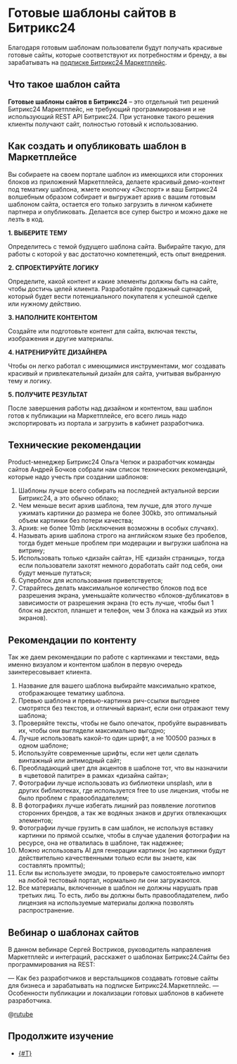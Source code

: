 # Готовые шаблоны сайтов в Битрикс24

Благодаря готовым шаблонам пользователи будут получать красивые готовые сайты, которые соответствуют их потребностям и бренду, а вы зарабатывать на [подписке Битрикс24 Маркетплейс](../monetization/subscription-details.md).

## Что такое шаблон сайта

**Готовые шаблоны сайтов в Битрикс24** – это отдельный тип решений Битрикс24 Маркетплейс, не требующий программирования и не использующий REST API Битрикс24. При установке такого решения клиенты получают сайт, полностью готовый к использованию.

## Как создать и опубликовать шаблон в Маркетплейсе

Вы собираете на своем портале шаблон из имеющихся или сторонних блоков из приложений Маркетплейса, делаете красивый демо-контент под тематику шаблона, жмете кнопочку «Экспорт» и ваш Битрикс24 волшебным образом собирает и выгружает архив с вашим готовым шаблоном сайта, остается его только загрузить в личном кабинете партнера и опубликовать. Делается все супер быстро и можно даже не лезть в код.

**1. ВЫБЕРИТЕ ТЕМУ**

Определитесь с темой будущего шаблона сайта. Выбирайте такую, для работы с которой у вас достаточно компетенций, есть опыт внедрения.

**2. СПРОЕКТИРУЙТЕ ЛОГИКУ**

Определите, какой контент и какие элементы должны быть на сайте, чтобы достичь целей клиента. Разработайте продажный сценарий, который будет вести потенциального покупателя к успешной сделке или нужному действию.

**3. НАПОЛНИТЕ КОНТЕНТОМ**

Создайте или подготовьте контент для сайта, включая тексты, изображения и другие материалы.

**4. НАТРЕНИРУЙТЕ ДИЗАЙНЕРА**

Чтобы он легко работал с имеющимися инструментами, мог создавать красивый и привлекательный дизайн для сайта, учитывая выбранную тему и логику. 

**5. ПОЛУЧИТЕ РЕЗУЛЬТАТ**

После завершения работы над дизайном и контентом, ваш шаблон готов к публикации на Маркетплейсе, его всего лишь надо экспортировать из портала и загрузить в кабинет разработчика.

## Технические рекомендации

Product-менеджер Битрикс24 Ольга Чепюк и разработчик команды сайтов Андрей Бочков собрали нам список технических рекомендаций, которые надо учесть при создании шаблонов:

1. Шаблоны лучше всего собирать на последней актуальной версии Битрикс24, а это обычно облако;
2. Чем меньше весит архив шаблона, тем лучше, для этого лучше ужимать картинки до размера не более 300kb, это оптимальный объем картинки без потери качества;
3. Архив: не более 10mb (исключения возможны в особых случаях).
4. Называть архив шаблона строго на английском языке без пробелов, тогда будет меньше проблем при модерации и выгрузки шаблона на витрину;
5. Использовать только «дизайн сайта», НЕ «дизайн страницы», тогда если пользователи захотят немного доработать сайт под себя, они будут меньше путаться;
6. Суперблок для использования приветствуется;
7. Старайтесь делать максимальное количество блоков под все разрешения экрана, уменьшайте количество «блоков-дубликатов» в зависимости от разрешения экрана (то есть лучше, чтобы был 1 блок на десктоп, планшет и телефон, чем 3 блока на каждый из этих экранов).

## Рекомендации по контенту

Так же даем рекомендации по работе с картинками и текстами, ведь именно визуалом и контентом шаблон в первую очередь заинтересовывает клиента.

1. Название для вашего шаблона выбирайте максимально краткое, отображающее тематику шаблона.
2. Превью шаблона и превью-картинка рич-ссылки выгоднее смотрятся без текстов, и отличный вариант, если они отражают тему шаблона;
3. Проверяйте тексты, чтобы не было опечаток, пробуйте выравнивать их, чтобы они выглядели максимально выгодно;
4. Лучше использовать какой-то один шрифт, а не 100500 разных в одном шаблоне;
5. Используйте современные шрифты, если нет цели сделать винтажный или антимодный сайт;
6. Преобладающий цвет для акцентов в шаблоне тот, что вы назначили в «цветовой палитре» в рамках «дизайна сайта»;
7. Фотографии лучше использовать из библиотеки unsplash, или в других библиотеках, где используется free to use лицензия, чтобы не было проблем с правообладателем;
8. В фотографиях лучше избегать лишний раз появление логотипов сторонних брендов, а так же водяных знаков и других отвлекающих элементов;
9. Фотографии лучше грузить в сам шаблон, не используя вставку картинки по прямой ссылке, чтобы в случае удаления фотографии на ресурсе, она не отвалилась в шаблоне, так надежнее;
10. Можно использовать AI для генерации картинок (но картинки будут действительно качественными только если вы знаете, как составлять промпты);
11. Если вы используете эмодзи, то проверьте самостоятельно импорт на любой тестовый портал, нормально ли они загружаются.
12. Все материалы, включенные в шаблон не должны нарушать прав третьих лиц. То есть, либо вы должны быть правообладателем, либо лицензия на используемые материалы должна позволять распространение.

## Вебинар о шаблонах сайтов

В данном вебинаре Сергей Востриков, руководитель направления Маркетплейс и интеграций, расскажет о шаблонах Битрикс24.Сайты без программирования на REST:

— Как без разработчиков и верстальщиков создавать готовые сайты для бизнеса и зарабатывать на подписке Битрикс24.Маркетплейс.
— Особенности публикации и локализации готовых шаблонов в кабинете разработчика.

@[rutube](https://rutube.ru/play/embed/01276255f5e2a18767674547eee0bb52/?p=-15Fcvs2SnjwYMHRTjCVAQ)

## Продолжите изучение

- [{#T}](common-requirements.md)